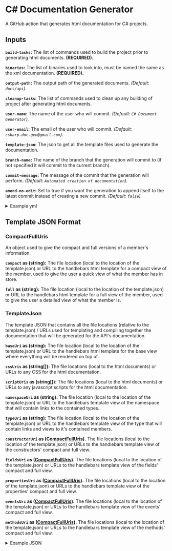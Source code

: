 
# C# Documentation Generator

A GitHub action that generates html documentation for C# projects.

## Inputs

**`build-tasks`:** The list of commands used to build the project prior to generating html documents. **(REQUIRED).**

**`binaries`:** The list of binaries used to look into, must be named the same as the xml documentation. **(REQUIRED).**

**`output-path`:** The output path of the generated documents. *(Default: `docs/api`).*

**`cleanup-tasks`:** The list of commands used to clean up any building of project after generating html documents.

**`user-name`:** The name of the user who will commit. *(Default: `C# Document Generator`).*

**`user-email`:** The email of the user who will commit. *(Default: `csharp.doc.gen@gmail.com`).*

**`template-json`:** The json to get all the template files used to generate the documentation.

**`branch-name`:** The name of the branch that the generation will commit to (if not specified it will commit to the current branch).

**`commit-message`:** The message of the commit that the generation will perform. *(Default: `Automated creation of documentation`).*

**`amend-no-edit`:** Set to true if you want the generation to append itself to the latest commit instead of creating a new commit. *(Default: `false`).*

<details>
<summary>Example yml</summary>
<p>

```yml
on: [push]
jobs:
  generate-docs:
    runs-on: ubuntu-latest
    name: Generate Docs
    steps:
      - name: Checkout
        uses: actions/checkout@v2
      - name: Buidling Docs
        uses: FuLagann/csharp-docs/generator
        id: generate-docs
        with:
          build-tasks: dotnet build -c Release -f netcoreapp3.1 src/Module1/Module1.csproj, dotnet build -c Debug -f netcoreapp3.1 src/Module2/Module2.csproj
          binaries: src/Module1/bin/Release/netcoreapp3.1/Module1.dll, src/Module2/bin/Release/netcoreapp3.1/Module2.dll
          output-path: docs/api/
          template-json: docs/_template
          branch-name: api-docs
          commit-message: Automatically generated API docs
          amend-no-edit: false
          user-email: john.doe@email.com
          user-name: John Doe
          cleanup-tasks: dotnet clean, rm -r -f src/Module1/bin
```

</p>
</details>

## Template JSON Format

### CompactFullUris

An object used to give the compact and full versions of a member's information.

**`compact` as (string):** The file location (local to the location of the template.json) or URL to the handlebars html template for a compact view of the member, used to give the user a quick view of what the member has in store.

**`full` as (string):** The file location (local to the location of the template.json) or URL to the handlebars html template for a full view of the member, used to give the user a detailed view of what the member is.

### TemplateJson

The template JSON that contains all the file locations (relative to the template.json) / URLs used for templating and compiling together the documentation that will be generated for the API's documentation.

**`baseUri` as (string):** The file location (local to the location of the template.json) or URL to the handlebars html template for the base view where everything will be rendered on top of.

**`cssUris` as (string[]):** The file locations (local to the html documents) or URLs to any CSS for the html documentation.

**`scriptUris` as (string[]):** The file locations (local to the html documents) or URLs to any javascript scripts for the html documentation.

**`namespaceUri` as (string):** The file location (local to the location of the template.json) or URL to the handlebars template view of the namespace that will contain links to the contained types.

**`typeUri` as (string):** The file location (local to the location of the template.json) or URL to the handlebars template view of the type that will contain links and views to it's contained members.

**`constructorUri` as ([CompactFullUris](#compactfulluris)).** The file locations (local to the location of the template.json) or URLs to the handlebars template view of the constructors' compact and full view.

**`fieldsUri` as ([CompactFullUris](#compactfulluris)).** The file locations (local to the location of the template.json) or URLs to the handlebars template view of the fields' compact and full view.

**`propertiesUri` as ([CompactFullUris](#compactfulluris)).** The file locations (local to the location of the template.json) or URLs to the handlebars template view of the properties' compact and full view.

**`eventsUri` as ([CompactFullUris](#compactfulluris)).** The file locations (local to the location of the template.json) or URLs to the handlebars template view of the events' compact and full view.

**`methodsUri` as ([CompactFullUris](#compactfulluris)).** The file locations (local to the location of the template.json) or URLs to the handlebars template view of the methods' compact and full view.

<details>
<summary>Example JSON</summary>
<p>

```json
{
    "baseUri": "base.hbs",
    "cssUris": ["css/main.css", "css/api.css"],
    "scriptUris": [],
    "namespaceUri": "namespace.hbs",
    "typeUri": "type.hbs",
    "constructorUri": {
        "compact": "constructor-compact.hbs",
        "full": "constructor-full.hbs"
    },
    "fieldsUri": {
        "compact": "field-compact.hbs",
        "full": "field-full.hbs"
    },
    "propertiesUri": {
        "compact": "property-compact.hbs",
        "full": "property-full.hbs"
    },
    "eventsUri": {
        "compact": "event-compact.hbs",
        "full": "event-full.hbs"
    },
    "methodsUri": {
        "compact": "method-compact.hbs",
        "full": "method-full.hbs"
    }
}
```

</p>
</details>

